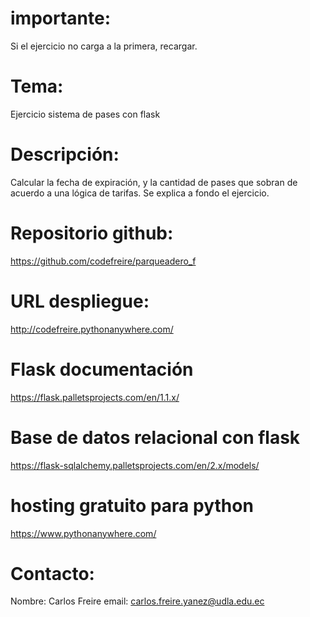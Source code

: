 # importante:
Si el ejercicio no carga a la primera, recargar.

# Tema:
Ejercicio sistema de pases con flask

# Descripción:
Calcular la fecha de expiración, y la cantidad de pases que sobran
de acuerdo a una lógica de tarifas. Se explica a fondo el ejercicio.

# Repositorio github:
https://github.com/codefreire/parqueadero_f

# URL despliegue:
http://codefreire.pythonanywhere.com/

# Flask documentación
https://flask.palletsprojects.com/en/1.1.x/

# Base de datos relacional con flask
https://flask-sqlalchemy.palletsprojects.com/en/2.x/models/

# hosting gratuito para python
https://www.pythonanywhere.com/

# Contacto:
Nombre: Carlos Freire
email: carlos.freire.yanez@udla.edu.ec

